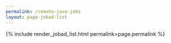 ```yaml
---
permalink: /remote-java-jobs
layout: page-jobad-list
---
```

{% include render_jobad_list.html permalink=page.permalink %}
